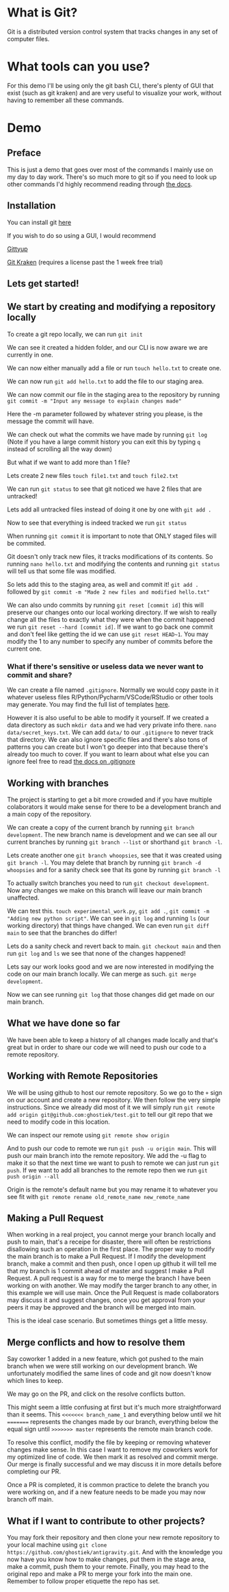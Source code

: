# What is Git?

Git is a distributed version control system that tracks changes in any set of computer files.

# What tools can you use?

For this demo I'll be using only the git bash CLI, there's plenty of GUI that exist (such as git kraken) and are very useful to visualize your work, without having to remember all these commands.


# Demo

## Preface

This is just a demo that goes over most of the commands I mainly use on my day to day work. There's so much more to git so if you need to look up other commands I'd highly recommend reading through [the docs](https://git-scm.com/doc).

## Installation

You can install git [here](https://git-scm.com/downloads)

If you wish to do so using a GUI, I would recommend

[Gittyup](https://github.com/Murmele/Gittyup)

[Git Kraken](https://www.gitkraken.com/) (requires a license past the 1 week free trial)


## Lets get started!

## We start by creating and modifying a repository locally


To create a git repo locally, we can run `git init`
  
We can see it created a hidden folder, and our CLI is now aware we are currently in one.

We can now either manually add a file or run `touch hello.txt` to create one.

We can now run `git add hello.txt` to add the file to our staging area.

We can now commit our file in the staging area to the repository by running `git commit -m "Input any message to explain changes made"`

Here the -m parameter followed by whatever string you please, is the message the commit will have.

We can check out what the commits we have made by running `git log` (Note if you have a large commit history you can exit this by typing `q` instead of scrolling all the way down)


But what if we want to add more than 1 file?

Lets create 2 new files `touch file1.txt` and `touch file2.txt`

We can run `git status` to see that git noticed we have 2 files that are untracked!

Lets add all untracked files instead of doing it one by one with `git add .`

Now to see that everything is indeed tracked we run `git status`

When running `git commit` it is important to note that ONLY staged files will be commited.



Git doesn't only track new files, it tracks modifications of its contents. So running `nano hello.txt` and modifying the contents and running `git status` will tell us that some file was modified.

So lets add this to the staging area, as well and commit it! `git add .` followed by `git commit -m "Made 2 new files and modified hello.txt"`

We can also undo commits by running `git reset [commit id]` this will preserve our changes onto our local working directory. If we wish to really change all the files to exactly what they were when the commit happened we run `git reset --hard [commit id]`. If we want to go back one commit and don't feel like getting the id we can use `git reset HEAD~1`. You may modify the 1 to any number to specify any number of commits before the current one.

### What if there's sensitive or useless data we never want to commit and share?

We can create a file named `.gitignore`. Normally we would copy paste in it whatever useless files R/Python/Pycharm/VSCode/RStudio or other tools may generate. You may find the full list of templates [here](https://github.com/github/gitignore).

However it is also useful to be able to modify it yourself. If we created a data directory as such `mkdir data` and we had very private info there. `nano data/secret_keys.txt`. We can add `data/` to our `.gitignore` to never track that directory. We can also ignore specific files and there's also tons of patterns you can create but I won't go deeper into that because there's already too much to cover. If you want to learn about what else you can ignore feel free to read [the docs on .gitignore](https://git-scm.com/docs/gitignore)

## Working with branches

The project is starting to get a bit more crowded and if you have multiple colaborators it would make sense for there to be a development branch and a main copy of the repository.

We can create a copy of the current branch by running `git branch development`. The new branch name is development and we can see all our current branches by running `git branch --list` or shorthand `git branch -l`. 

Lets create another one `git branch whoopsies`, see that it was created using `git branch -l`. You may delete that branch by running `git branch -d whoopsies` and for a sanity check see that its gone by running `git branch -l`

To actually switch branches you need to run `git checkout development`. Now any changes we make on this branch will leave our main branch unaffected.

We can test this. `touch experimental_work.py`, `git add .`, `git commit -m "Adding new python script"`. We can see in `git log` and running `ls` (our working directory) that things have changed. We can even run `git diff main` to see that the branches do differ!

Lets do a sanity check and revert back to main. `git checkout main` and then run `git log` and `ls` we see that none of the changes happened!

Lets say our work looks good and we are now interested in modifying the code on our main branch locally. We can merge as such. `git merge development`.

Now we can see running `git log` that those changes did get made on our main branch.

## What we have done so far

We have been able to keep a history of all changes made locally and that's great but in order to share our code we will need to push our code to a remote repository.

## Working with Remote Repositories

We will be using github to host our remote repository. So we go to the `+` sign on our account and create a new repository. We then follow the very simple instructions. Since we already did most of it we will simply run `git remote add origin git@github.com:ghostiek/test.git` to tell our git repo that we need to modify code in this location.

We can inspect our remote using `git remote show origin`

And to push our code to remote we run `git push -u origin main`. This will push our main branch into the remote repository. We add the -u flag to make it so that the next time we want to push to remote we can just run `git push`. If we want to add all branches to the remote repo then we run `git push origin --all`

Origin is the remote's default name but you may rename it to whatever you see fit with `git remote rename old_remote_name new_remote_name`

## Making a Pull Request

When working in a real project, you cannot merge your branch locally and push to main, that's a receipe for disaster, there will often be restrictions disallowing such an operation in the first place. The proper way to modify the main branch is to make a Pull Request. If I modify the development branch, make a commit and then push, once I open up github it will tell me that my branch is 1 commit ahead of master and suggest I make a Pull Request. A pull request is a way for me to merge the branch I have been working on with another. We may modify the targer branch to any other, in this example we will use main. Once the Pull Request is made collaborators may discuss it and suggest changes, once you get approval from your peers it may be approved and the branch will be merged into main.

This is the ideal case scenario. But sometimes things get a little messy.



## Merge conflicts and how to resolve them

Say coworker 1 added in a new feature, which got pushed to the main branch when we were still working on our development branch. We unfortunately modified the same lines of code and git now doesn't know which lines to keep.

We may go on the PR, and click on the resolve conflicts button.

This might seem a little confusing at first but it's much more straightforward than it seems. This `<<<<<<< branch_name_1` and everything below until we hit `=======` represents the changes made by our branch, everything below the equal sign until `>>>>>>> master` represents the remote main branch code.

To resolve this conflict, modify the file by keeping or removing whatever changes make sense. In this case I want to remove my coworkers work for my optimized line of code. We then mark it as resolved and commit merge. Our merge is finally successful and we may discuss it in more details before completing our PR.

Once a PR is completed, it is common practice to delete the branch you were working on, and if a new feature needs to be made you may now branch off main.

## What if I want to contribute to other projects?

You may fork their repository and then clone your new remote repository to your local machine using `git clone https://github.com/ghostiek/antigravity.git`. And with the knowledge you now have you know how to make changes, put them in the stage area, make a commit, push them to your remote. Finally, you may head to the original repo and make a PR to merge your fork into the main one. Remember to follow proper etiquette the repo has set.











